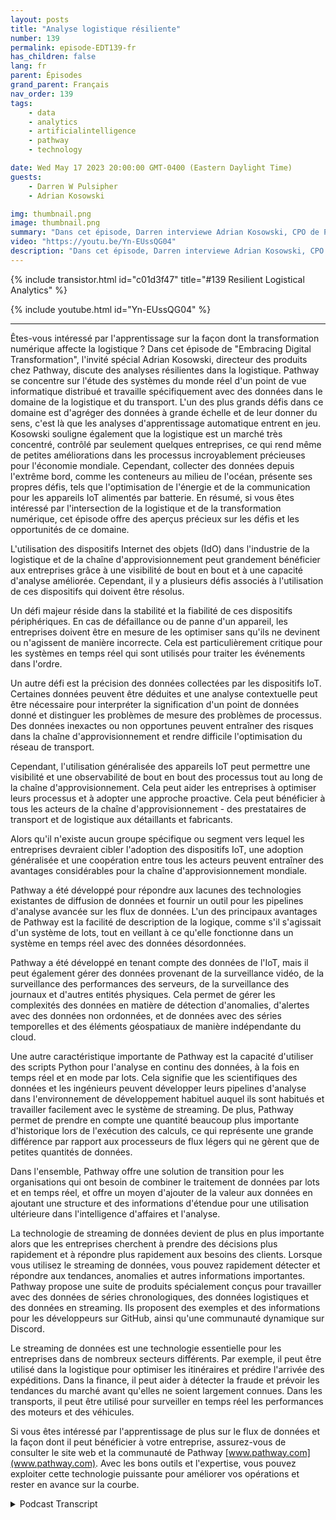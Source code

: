 ```yaml
---
layout: posts
title: "Analyse logistique résiliente"
number: 139
permalink: episode-EDT139-fr
has_children: false
lang: fr
parent: Épisodes
grand_parent: Français
nav_order: 139
tags:
    - data
    - analytics
    - artificialintelligence
    - pathway
    - technology

date: Wed May 17 2023 20:00:00 GMT-0400 (Eastern Daylight Time)
guests:
    - Darren W Pulsipher
    - Adrian Kosowski

img: thumbnail.png
image: thumbnail.png
summary: "Dans cet épisode, Darren interviewe Adrian Kosowski, CPO de Pathway, à propos de leur capacité unique à gérer des données logistiques depuis le terrain dans des environnements DDIL avec des analyses en temps réel."
video: "https://youtu.be/Yn-EUssQG04"
description: "Dans cet épisode, Darren interviewe Adrian Kosowski, CPO de Pathway, à propos de leur capacité unique à gérer des données logistiques depuis le terrain dans des environnements DDIL avec des analyses en temps réel."
---
```


<div>
{% include transistor.html id="c01d3f47" title="#139 Resilient Logistical Analytics" %}

{% include youtube.html id="Yn-EUssQG04" %}
</div>

---

Êtes-vous intéressé par l'apprentissage sur la façon dont la transformation numérique affecte la logistique ? Dans cet épisode de "Embracing Digital Transformation", l'invité spécial Adrian Kosowski, directeur des produits chez Pathway, discute des analyses résilientes dans la logistique. Pathway se concentre sur l'étude des systèmes du monde réel d'un point de vue informatique distribué et travaille spécifiquement avec des données dans le domaine de la logistique et du transport. L'un des plus grands défis dans ce domaine est d'agréger des données à grande échelle et de leur donner du sens, c'est là que les analyses d'apprentissage automatique entrent en jeu. Kosowski souligne également que la logistique est un marché très concentré, contrôlé par seulement quelques entreprises, ce qui rend même de petites améliorations dans les processus incroyablement précieuses pour l'économie mondiale. Cependant, collecter des données depuis l'extrême bord, comme les conteneurs au milieu de l'océan, présente ses propres défis, tels que l'optimisation de l'énergie et de la communication pour les appareils IoT alimentés par batterie. En résumé, si vous êtes intéressé par l'intersection de la logistique et de la transformation numérique, cet épisode offre des aperçus précieux sur les défis et les opportunités de ce domaine.

L'utilisation des dispositifs Internet des objets (IdO) dans l'industrie de la logistique et de la chaîne d'approvisionnement peut grandement bénéficier aux entreprises grâce à une visibilité de bout en bout et à une capacité d'analyse améliorée. Cependant, il y a plusieurs défis associés à l'utilisation de ces dispositifs qui doivent être résolus.

Un défi majeur réside dans la stabilité et la fiabilité de ces dispositifs périphériques. En cas de défaillance ou de panne d'un appareil, les entreprises doivent être en mesure de les optimiser sans qu'ils ne devinent ou n'agissent de manière incorrecte. Cela est particulièrement critique pour les systèmes en temps réel qui sont utilisés pour traiter les événements dans l'ordre.

Un autre défi est la précision des données collectées par les dispositifs IoT. Certaines données peuvent être déduites et une analyse contextuelle peut être nécessaire pour interpréter la signification d'un point de données donné et distinguer les problèmes de mesure des problèmes de processus. Des données inexactes ou non opportunes peuvent entraîner des risques dans la chaîne d'approvisionnement et rendre difficile l'optimisation du réseau de transport.

Cependant, l'utilisation généralisée des appareils IoT peut permettre une visibilité et une observabilité de bout en bout des processus tout au long de la chaîne d'approvisionnement. Cela peut aider les entreprises à optimiser leurs processus et à adopter une approche proactive. Cela peut bénéficier à tous les acteurs de la chaîne d'approvisionnement - des prestataires de transport et de logistique aux détaillants et fabricants.

Alors qu'il n'existe aucun groupe spécifique ou segment vers lequel les entreprises devraient cibler l'adoption des dispositifs IoT, une adoption généralisée et une coopération entre tous les acteurs peuvent entraîner des avantages considérables pour la chaîne d'approvisionnement mondiale.

Pathway a été développé pour répondre aux lacunes des technologies existantes de diffusion de données et fournir un outil pour les pipelines d'analyse avancée sur les flux de données. L'un des principaux avantages de Pathway est la facilité de description de la logique, comme s'il s'agissait d'un système de lots, tout en veillant à ce qu'elle fonctionne dans un système en temps réel avec des données désordonnées.

Pathway a été développé en tenant compte des données de l'IoT, mais il peut également gérer des données provenant de la surveillance vidéo, de la surveillance des performances des serveurs, de la surveillance des journaux et d'autres entités physiques. Cela permet de gérer les complexités des données en matière de détection d'anomalies, d'alertes avec des données non ordonnées, et de données avec des séries temporelles et des éléments géospatiaux de manière indépendante du cloud.

Une autre caractéristique importante de Pathway est la capacité d'utiliser des scripts Python pour l'analyse en continu des données, à la fois en temps réel et en mode par lots. Cela signifie que les scientifiques des données et les ingénieurs peuvent développer leurs pipelines d'analyse dans l'environnement de développement habituel auquel ils sont habitués et travailler facilement avec le système de streaming. De plus, Pathway permet de prendre en compte une quantité beaucoup plus importante d'historique lors de l'exécution des calculs, ce qui représente une grande différence par rapport aux processeurs de flux légers qui ne gèrent que de petites quantités de données.

Dans l'ensemble, Pathway offre une solution de transition pour les organisations qui ont besoin de combiner le traitement de données par lots et en temps réel, et offre un moyen d'ajouter de la valeur aux données en ajoutant une structure et des informations d'étendue pour une utilisation ultérieure dans l'intelligence d'affaires et l'analyse.

La technologie de streaming de données devient de plus en plus importante alors que les entreprises cherchent à prendre des décisions plus rapidement et à répondre plus rapidement aux besoins des clients. Lorsque vous utilisez le streaming de données, vous pouvez rapidement détecter et répondre aux tendances, anomalies et autres informations importantes. Pathway propose une suite de produits spécialement conçus pour travailler avec des données de séries chronologiques, des données logistiques et des données en streaming. Ils proposent des exemples et des informations pour les développeurs sur GitHub, ainsi qu'une communauté dynamique sur Discord.

Le streaming de données est une technologie essentielle pour les entreprises dans de nombreux secteurs différents. Par exemple, il peut être utilisé dans la logistique pour optimiser les itinéraires et prédire l'arrivée des expéditions. Dans la finance, il peut aider à détecter la fraude et prévoir les tendances du marché avant qu'elles ne soient largement connues. Dans les transports, il peut être utilisé pour surveiller en temps réel les performances des moteurs et des véhicules.

Si vous êtes intéressé par l'apprentissage de plus sur le flux de données et la façon dont il peut bénéficier à votre entreprise, assurez-vous de consulter le site web et la communauté de Pathway [www.pathway.com](www.pathway.com). Avec les bons outils et l'expertise, vous pouvez exploiter cette technologie puissante pour améliorer vos opérations et rester en avance sur la courbe.



<details>
<summary> Podcast Transcript </summary>

<p></p>

</details>
